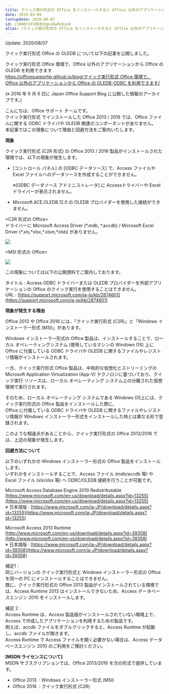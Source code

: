 ```yaml
---
title: クイック実行形式の Office をインストールすると Office 以外のアプリケーションから ODBC - OLEDB が利用できない
date: 2019-03-09
lastupdate: 2020-08-07
id: cl0m8t2dl003b3gvs6w8z8co4
alias: /クイック実行形式の Office をインストールすると Office 以外のアプリケーションから ODBC - OLEDB が利用できない/
---
```


Update: 2020/08/07  
  
クイック実行形式 Office の OLEDB について以下の記事を公開しました。

クイック実行形式 Office 環境で、Office 以外のアプリケーションから Office の OLEDB を利用できます   
[https://officesupportjp.github.io/blog/クイック実行形式 Office 環境で、Office 以外のアプリケーションから Office の OLEDB-ODBC を利用できます/](https://officesupportjp.github.io/blog/%E3%82%AF%E3%82%A4%E3%83%83%E3%82%AF%E5%AE%9F%E8%A1%8C%E5%BD%A2%E5%BC%8F%20Office%20%E7%92%B0%E5%A2%83%E3%81%A7%E3%80%81Office%20%E4%BB%A5%E5%A4%96%E3%81%AE%E3%82%A2%E3%83%97%E3%83%AA%E3%82%B1%E3%83%BC%E3%82%B7%E3%83%A7%E3%83%B3%E3%81%8B%E3%82%89%20Office%20%E3%81%AE%20OLEDB-ODBC%20%E3%82%92%E5%88%A9%E7%94%A8%E3%81%A7%E3%81%8D%E3%81%BE%E3%81%99/)

  

(※ 2016 年 9 月 6 日に Japan Office Support Blog に公開した情報のアーカイブです。)

こんにちは、Office サポート チームです。  
クイック実行形式 でインストールした Office 2013 / 2016 では、Office ファイルに関する ODBC ドライバや OLEDB 関連のコンポーネントがありません。  
本記事ではこの現象について理由と回避方法をご案内いたします。

  

**現象**

クイック実行形式 (C2R 形式) の Office 2013 / 2016 製品がインストールされた環境では、以下の現象が発生します。

*   \[コントロール パネル\] の \[ODBC データソース\] で、Access ファイルや Excel ファイルへのデータソースを作成することができません。  
      
    ※\[ODBC データソース アドミニストレータ\] に Accessドライバーや Excel ドライバーが表示されません。
*   Microsoft.ACE.OLEDB.12.0 の OLEDB プロバイダーを使用した接続ができません。

  

<C2R 形式の Office>  
ドライバーに Microsoft Access Driver (\*.mdb, \*.accdb) / Microsoft Excel Driver (\*.xls,\*xlsx,\*.xlsm,\*xlsb) がありません。  

![](image1.png)

  

<MSI 形式の Office>

![](image2.png)

  

この現象については以下の公開資料でご案内しております。  

タイトル : Access ODBC ドライバーまたは OLEDB プロバイダーを外部アプリケーションの Office のクイック実行を使用することはできません。  
URL : [https://support.microsoft.com/ja-jp/kb/2874601](https://support.microsoft.com/ja-jp/kb/2874601)

  

**現象が発生する理由**

Office 2013 や Office 2016 には、「クイック実行形式 (C2R)」と「Windows インストーラー形式 (MSI)」があります。

  

Windows インストーラー形式の Office 製品は、インストールすることで、ローカル オペレーティングシステム (使用しているマシンの Windows OS) 上に Office に付属している ODBC ドライバや OLEDB に関するファイルやレジストリ情報がインストールされます。

  

一方、クイック実行形式 Office 製品は、中核的な仮想化とストリーミングの Microsoft Application Virtualization (App-V) テクノロジに基づいており、クイック実行 リソースは、ローカル オペレーティング システム上の分離された仮想環境で実行されます。  
  
そのため、ローカル オペレーティング システムである Windows OS上には、クイック実行形式の Office 製品をインストールした際に、  
Office に付属している ODBC ドライバや OLEDB に関するファイルやレジストリ情報が Windows インストーラー形式をインストールした時とは異なる形で登録されます。

  

このような相違点があることから、クイック実行形式の Office 2013/2016 では、上述の現象が発生します。  

  

**回避方法について**

以下のいずれかの Windows インストーラー形式の Office 製品をインストールします。  
いずれかをインストールすることで、Access ファイル (mdb/accdb 等) や Excel ファイル (xls/xlsx 等) へ ODBC/OLEDB 接続を行うことが可能です。

  

Microsoft Access Database Engine 2010 Redistributable  
[https://www.microsoft.com/en-us/download/details.aspx?id=13255](https://www.microsoft.com/en-us/download/details.aspx?id=13255)  
※ 日本語版 : [https://www.microsoft.com/ja-JP/download/details.aspx?id=13255](https://www.microsoft.com/ja-JP/download/details.aspx?id=13255)

  

Microsoft Access 2013 Runtime  
[http://www.microsoft.com/en-us/download/details.aspx?id=39358](http://www.microsoft.com/en-us/download/details.aspx?id=39358)  
※ 日本語版 : [https://www.microsoft.com/ja-JP/download/details.aspx?id=39358](https://www.microsoft.com/ja-JP/download/details.aspx?id=39358)

  

補足1 :  
同じバージョンの クイック実行形式と Windows インストーラー形式の Office を同一の PC にインストールすることはできません。  
既に、クイック実行形式の Office 2013 製品がインストールされている環境では、Access Runtime 2013 はインストールできないため、Access データベースエンジン 2010 をインストールします。

  

補足 2 :  
Access Runtime は、Access 製品版がインストールされていない環境上で、Access で作成したアプリケーションを利用するための製品です。  
例えば、accdb ファイルをダブルクリックすると、Access Runtime が起動し、accdb ファイルが開きます。  
Access Runtime で Access ファイルを開く必要がない場合は、Access データベースエンジン 2010 のご利用をご検討ください。  

  

**\[MSDN ライセンスについて\]**  
MSDN サブスクリプションでは、Office 2013/2016 を次の形式で提供しています。  

*   Office 2013  : Windows インストーラー形式 (MSI)
*   Office 2016  : クイック実行形式 (C2R)